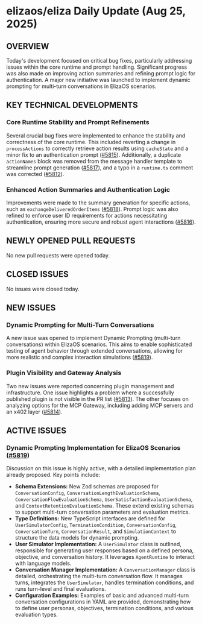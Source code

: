 # elizaos/eliza Daily Update (Aug 25, 2025)
## OVERVIEW 
Today's development focused on critical bug fixes, particularly addressing issues within the core runtime and prompt handling. Significant progress was also made on improving action summaries and refining prompt logic for authentication. A major new initiative was launched to implement dynamic prompting for multi-turn conversations in ElizaOS scenarios.

## KEY TECHNICAL DEVELOPMENTS

### Core Runtime Stability and Prompt Refinements
Several crucial bug fixes were implemented to enhance the stability and correctness of the core runtime. This included reverting a change in `processActions` to correctly retrieve action results using `cacheState` and a minor fix to an authentication prompt ([#5815](https://github.com/elizaos/eliza/pull/5815)). Additionally, a duplicate `actionNames` block was removed from the message handler template to streamline prompt generation ([#5817](https://github.com/elizaos/eliza/pull/5817)), and a typo in a `runtime.ts` comment was corrected ([#5812](https://github.com/elizaos/eliza/pull/5812)).

### Enhanced Action Summaries and Authentication Logic
Improvements were made to the summary generation for specific actions, such as `exchangeDeliveredOrderItems` ([#5818](https://github.com/elizaos/eliza/pull/5818)). Prompt logic was also refined to enforce user ID requirements for actions necessitating authentication, ensuring more secure and robust agent interactions ([#5816](https://github.com/elizaos/eliza/pull/5816)).

## NEWLY OPENED PULL REQUESTS
No new pull requests were opened today.

## CLOSED ISSUES
No issues were closed today.

## NEW ISSUES

### Dynamic Prompting for Multi-Turn Conversations
A new issue was opened to implement Dynamic Prompting (multi-turn conversations) within ElizaOS scenarios. This aims to enable sophisticated testing of agent behavior through extended conversations, allowing for more realistic and complex interaction simulations ([#5819](https://github.com/elizaos/eliza/issues/5819)).

### Plugin Visibility and Gateway Analysis
Two new issues were reported concerning plugin management and infrastructure. One issue highlights a problem where a successfully published plugin is not visible in the PR list ([#5813](https://github.com/elizaos/eliza/issues/5813)). The other focuses on analyzing options for the MCP Gateway, including adding MCP servers and an x402 layer ([#5814](https://github.com/elizaos/eliza/issues/5814)).

## ACTIVE ISSUES

### Dynamic Prompting Implementation for ElizaOS Scenarios ([#5819](https://github.com/elizaos/eliza/issues/5819))
Discussion on this issue is highly active, with a detailed implementation plan already proposed. Key points include:
- **Schema Extensions:** New Zod schemas are proposed for `ConversationConfig`, `ConversationLengthEvaluationSchema`, `ConversationFlowEvaluationSchema`, `UserSatisfactionEvaluationSchema`, and `ContextRetentionEvaluationSchema`. These extend existing schemas to support multi-turn conversation parameters and evaluation metrics.
- **Type Definitions:** New TypeScript interfaces are defined for `UserSimulatorConfig`, `TerminationCondition`, `ConversationConfig`, `ConversationTurn`, `ConversationResult`, and `SimulationContext` to structure the data models for dynamic prompting.
- **User Simulator Implementation:** A `UserSimulator` class is outlined, responsible for generating user responses based on a defined persona, objective, and conversation history. It leverages `AgentRuntime` to interact with language models.
- **Conversation Manager Implementation:** A `ConversationManager` class is detailed, orchestrating the multi-turn conversation flow. It manages turns, integrates the `UserSimulator`, handles termination conditions, and runs turn-level and final evaluations.
- **Configuration Examples:** Examples of basic and advanced multi-turn conversation configurations in YAML are provided, demonstrating how to define user personas, objectives, termination conditions, and various evaluation types.